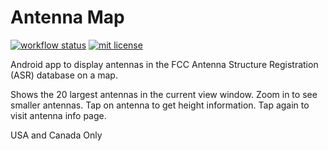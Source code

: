 # Antenna Map

[![workflow status](https://github.com/platypii/AntennaMap/actions/workflows/ci.yml/badge.svg)](https://github.com/platypii/AntennaMap/actions)
[![mit license](https://img.shields.io/badge/License-MIT-blue.svg)](https://opensource.org/licenses/MIT)

Android app to display antennas in the FCC Antenna Structure Registration (ASR) database on a map.

Shows the 20 largest antennas in the current view window. Zoom in to see smaller antennas.
Tap on antenna to get height information. Tap again to visit antenna info page.

USA and Canada Only
